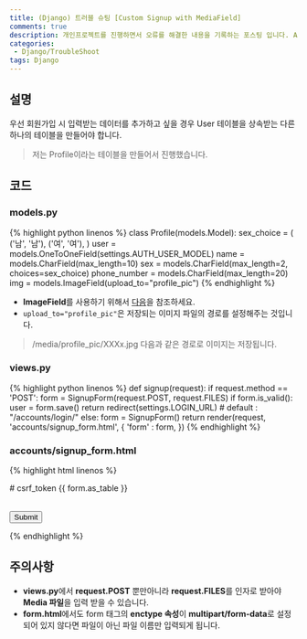 ```yaml
---
title: (Django) 트러블 슈팅 [Custom Signup with MediaField]
comments: true
description: 개인프로젝트를 진행하면서 오류를 해결한 내용을 기록하는 포스팅 입니다. Ask Django에 도움을 받았습니다.
categories:
 - Django/TroubleShoot
tags: Django 
---
```


## 설명

우선 회원가입 시 입력받는 데이터를 추가하고 싶을 경우 User 테이블을 상속받는 다른 하나의 테이블을 만들어야 합니다.

> 저는 Profile이라는 테이블을 만들어서 진행했습니다.

## 코드

### models.py

{% highlight python linenos %}
class Profile(models.Model):
    sex_choice = (
        ('남', '남'),
        ('여', '여'),
    )
    user = models.OneToOneField(settings.AUTH_USER_MODEL)
    name = models.CharField(max_length=10)
    sex = models.CharField(max_length=2, choices=sex_choice)
    phone_number = models.CharField(max_length=20)
    img = models.ImageField(upload_to="profile_pic")
{% endhighlight %}

- **ImageField**를 사용하기 위해서 [다음](https://wayhome25.github.io/django/2017/05/10/media-file/)을 참조하세요.
- `upload_to="profile_pic"`은 저장되는 이미지 파일의 경로를 설정해주는 것입니다.

> /media/profile_pic/XXXx.jpg 다음과 같은 경로로 이미지는 저장됩니다.

### views.py

{% highlight python linenos %}
def signup(request):
    if request.method == 'POST':
        form = SignupForm(request.POST, request.FILES)
        if form.is_valid():
            user = form.save()
            return redirect(settings.LOGIN_URL) # default : "/accounts/login/"
    else:
        form = SignupForm()
    return render(request, 'accounts/signup_form.html', {
        'form' : form,
    })
{% endhighlight %}

### accounts/signup_form.html

{% highlight html linenos %}
<form action="" method="post" enctype="multipart/form-data">
    # csrf_token
    <table>
        {{ form.as_table }}
    </table>
    <input type="submit"/>
</form>
{% endhighlight %}

## 주의사항

- **views.py**에서 **request.POST** 뿐만아니라 **request.FILES**를 인자로 받아야 **Media 파일**을 입력 받을 수 있습니다.
- **form.html**에서도 form 태그의 **enctype 속성**이 **multipart/form-data**로 설정되어 있지 않다면 파일이 아닌 파일 이름만 입력되게 됩니다.


